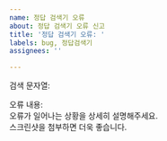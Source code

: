 ```yaml
---
name: 정답 검색기 오류
about: 정답 검색기 오류 신고
title: '정답 검색기 오류: '
labels: bug, 정답검색기
assignees: ''

---
```


검색 문자열:  

오류 내용:   
오류가 일어나는 상황을 상세히 설명해주세요.  
스크린샷을 첨부하면 더욱 좋습니다.
